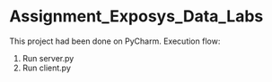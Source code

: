 # Assignment_Exposys_Data_Labs
This project had been done on PyCharm.
Execution flow:
1. Run server.py
2. Run client.py
